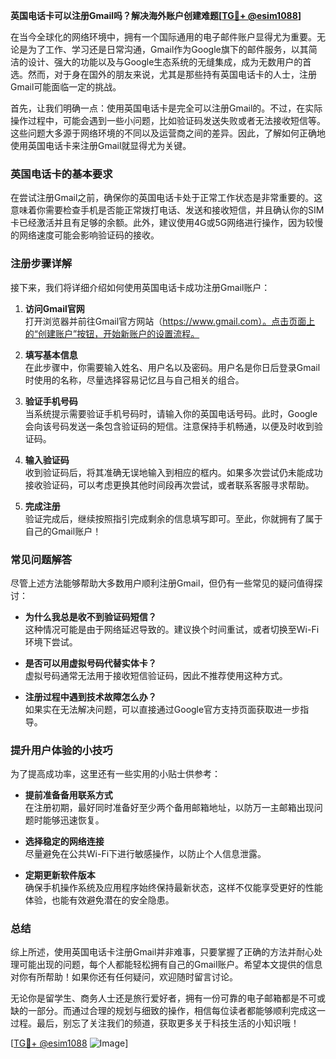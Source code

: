 **英国电话卡可以注册Gmail吗？解决海外账户创建难题[[TG💪+ @esim1088](https://t.me/s/esim1088)]**

在当今全球化的网络环境中，拥有一个国际通用的电子邮件账户显得尤为重要。无论是为了工作、学习还是日常沟通，Gmail作为Google旗下的邮件服务，以其简洁的设计、强大的功能以及与Google生态系统的无缝集成，成为无数用户的首选。然而，对于身在国外的朋友来说，尤其是那些持有英国电话卡的人士，注册Gmail可能面临一定的挑战。

首先，让我们明确一点：使用英国电话卡是完全可以注册Gmail的。不过，在实际操作过程中，可能会遇到一些小问题，比如验证码发送失败或者无法接收短信等。这些问题大多源于网络环境的不同以及运营商之间的差异。因此，了解如何正确地使用英国电话卡来注册Gmail就显得尤为关键。

### 英国电话卡的基本要求

在尝试注册Gmail之前，确保你的英国电话卡处于正常工作状态是非常重要的。这意味着你需要检查手机是否能正常拨打电话、发送和接收短信，并且确认你的SIM卡已经激活并且有足够的余额。此外，建议使用4G或5G网络进行操作，因为较慢的网络速度可能会影响验证码的接收。

### 注册步骤详解

接下来，我们将详细介绍如何使用英国电话卡成功注册Gmail账户：

1. **访问Gmail官网**  
   打开浏览器并前往Gmail官方网站（https://www.gmail.com）。点击页面上的“创建账户”按钮，开始新账户的设置流程。

2. **填写基本信息**  
   在此步骤中，你需要输入姓名、用户名以及密码。用户名是你日后登录Gmail时使用的名称，尽量选择容易记忆且与自己相关的组合。

3. **验证手机号码**  
   当系统提示需要验证手机号码时，请输入你的英国电话号码。此时，Google会向该号码发送一条包含验证码的短信。注意保持手机畅通，以便及时收到验证码。

4. **输入验证码**  
   收到验证码后，将其准确无误地输入到相应的框内。如果多次尝试仍未能成功接收验证码，可以考虑更换其他时间段再次尝试，或者联系客服寻求帮助。

5. **完成注册**  
   验证完成后，继续按照指引完成剩余的信息填写即可。至此，你就拥有了属于自己的Gmail账户！

### 常见问题解答

尽管上述方法能够帮助大多数用户顺利注册Gmail，但仍有一些常见的疑问值得探讨：

- **为什么我总是收不到验证码短信？**  
  这种情况可能是由于网络延迟导致的。建议换个时间重试，或者切换至Wi-Fi环境下尝试。

- **是否可以用虚拟号码代替实体卡？**  
  虚拟号码通常无法用于接收短信验证码，因此不推荐使用这种方式。

- **注册过程中遇到技术故障怎么办？**  
  如果实在无法解决问题，可以直接通过Google官方支持页面获取进一步指导。

### 提升用户体验的小技巧

为了提高成功率，这里还有一些实用的小贴士供参考：

- **提前准备备用联系方式**  
  在注册初期，最好同时准备好至少两个备用邮箱地址，以防万一主邮箱出现问题时能够迅速恢复。

- **选择稳定的网络连接**  
  尽量避免在公共Wi-Fi下进行敏感操作，以防止个人信息泄露。

- **定期更新软件版本**  
  确保手机操作系统及应用程序始终保持最新状态，这样不仅能享受更好的性能体验，也能有效避免潜在的安全隐患。

### 总结

综上所述，使用英国电话卡注册Gmail并非难事，只要掌握了正确的方法并耐心处理可能出现的问题，每个人都能轻松拥有自己的Gmail账户。希望本文提供的信息对你有所帮助！如果你还有任何疑问，欢迎随时留言讨论。

无论你是留学生、商务人士还是旅行爱好者，拥有一份可靠的电子邮箱都是不可或缺的一部分。而通过合理的规划与细致的操作，相信每位读者都能够顺利完成这一过程。最后，别忘了关注我们的频道，获取更多关于科技生活的小知识哦！

[[TG💪+ @esim1088](https://t.me/s/esim1088) ![Image](https://i.postimg.cc/4NQfJmqS/Snipaste-2025-05-13-00-14-12.png)]